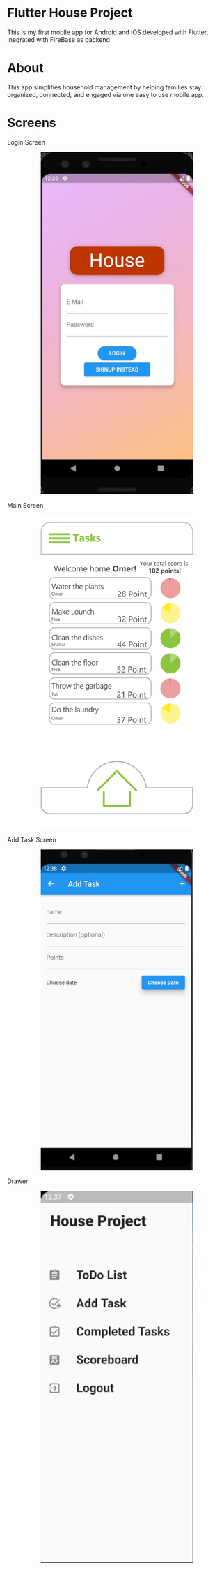 # Flutter House Project
This is my first mobile app for Android and iOS developed with Flutter, inegrated with FireBase as backend

# About
This app simplifies household management by helping families stay organized, connected, and engaged via one easy to use mobile app.

# Screens
Login Screen
<p align="center">
  <img src="https://github.com/DeGolan/flutter_house_project/blob/1363fb82ecf50a71ed5fe42e557ff14cd0b68c14/login.jpg" width="350" title="Login Screen">
</p>

Main Screen
<p align="center">
  <img src="https://github.com/DeGolan/flutter_house_project/blob/1363fb82ecf50a71ed5fe42e557ff14cd0b68c14/new%20style_page-0001.jpg" width="350" title="Main Screen">
</p>
Add Task Screen
<p align="center">
  <img src="https://github.com/DeGolan/flutter_house_project/blob/1363fb82ecf50a71ed5fe42e557ff14cd0b68c14/add%20task.jpg" width="350" title="Add Task Screen">
</p>
Drawer
<p align="center">
  <img src="https://github.com/DeGolan/flutter_house_project/blob/1363fb82ecf50a71ed5fe42e557ff14cd0b68c14/drawer.jpg" width="350" title="Drawer">
</p>


